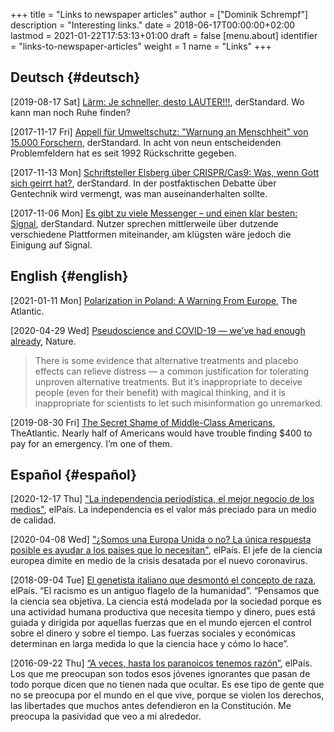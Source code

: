 +++
title = "Links to newspaper articles"
author = ["Dominik Schrempf"]
description = "Interesting links."
date = 2018-06-17T00:00:00+02:00
lastmod = 2021-01-22T17:53:13+01:00
draft = false
[menu.about]
  identifier = "links-to-newspaper-articles"
  weight = 1
  name = "Links"
+++

## Deutsch {#deutsch}

<span class="timestamp-wrapper"><span class="timestamp">[2019-08-17 Sat] </span></span> [Lärm: Je schneller, desto LAUTER!!!](https://www.derstandard.at/story/2000107463546/laerm-je-schneller-desto-lauter), derStandard. Wo kann man
noch Ruhe finden?

<span class="timestamp-wrapper"><span class="timestamp">[2017-11-17 Fri] </span></span> [Appell für Umweltschutz: "Warnung an Menschheit" von 15.000
Forschern](https://derstandard.at/2000067737827/15-000-Forscher-unterstuetzen-dramatische-Warnung-an-die-Menschheit), derStandard. In acht von neun entscheidenden Problemfeldern hat es
seit 1992 Rückschritte gegeben.

<span class="timestamp-wrapper"><span class="timestamp">[2017-11-13 Mon] </span></span> [Schriftsteller Elsberg über CRISPR/Cas9: Was, wenn Gott sich
geirrt hat?](https://derstandard.at/2000067666753/Schriftsteller-Elsberg-ueber-CRISPRCas9-Was-wenn-Gott-sich-geirrt-hat), derStandard. In der postfaktischen Debatte über Gentechnik wird
vermengt, was man auseinanderhalten sollte.

<span class="timestamp-wrapper"><span class="timestamp">[2017-11-06 Mon] </span></span> [Es gibt zu viele Messenger – und einen klar besten: Signal](https://derstandard.at/2000067258484/Es-gibt-zu-viele-Messenger-und-einen-klar-besten-Signal),
derStandard. Nutzer sprechen mittlerweile über dutzende verschiedene Plattformen
miteinander, am klügsten wäre jedoch die Einigung auf Signal.


## English {#english}

<span class="timestamp-wrapper"><span class="timestamp">[2021-01-11 Mon] </span></span> [Polarization in Poland: A Warning From Europe](https://www.theatlantic.com/magazine/archive/2018/10/poland-polarization/568324/), The Atlantic.

<span class="timestamp-wrapper"><span class="timestamp">[2020-04-29 Wed] </span></span> [Pseudoscience and COVID-19 — we’ve had enough already](https://www.nature.com/articles/d41586-020-01266-z), Nature.

> There is some evidence that alternative treatments and placebo effects can
> relieve distress — a common justification for tolerating unproven alternative
> treatments. But it’s inappropriate to deceive people (even for their benefit)
> with magical thinking, and it is inappropriate for scientists to let such
> misinformation go unremarked.

<span class="timestamp-wrapper"><span class="timestamp">[2019-08-30 Fri] </span></span> [The Secret Shame of Middle-Class Americans](https://www.theatlantic.com/magazine/archive/2016/05/my-secret-shame/476415/), TheAtlantic. Nearly
half of Americans would have trouble finding $400 to pay for an emergency. I’m
one of them.


## Español {#español}

<span class="timestamp-wrapper"><span class="timestamp">[2020-12-17 Thu] </span></span> ["La independencia periodística, el mejor negocio de los
medios"](https://elpais.com/ideas/2020-12-16/el-buen-periodismo-requiere-independencia.html), elPaís. La independencia es el valor más preciado para un medio de
calidad.

<span class="timestamp-wrapper"><span class="timestamp">[2020-04-08 Wed] </span></span> ["¿Somos una Europa Unida o no? La única respuesta posible es
ayudar a los países que lo necesitan"](https://elpais.com/ciencia/2020-04-08/somos-una-europa-unida-o-no-la-unica-respuesta-posible-es-ayudar-a-los-paises-que-lo-necesitan.html), elPaís. El jefe de la ciencia europea
dimite en medio de la crisis desatada por el nuevo coronavirus.

<span class="timestamp-wrapper"><span class="timestamp">[2018-09-04 Tue] </span></span> [El genetista italiano que desmontó el concepto de raza](https://elpais.com/elpais/2018/09/03/ciencia/1535974124%5F908508.html), elPaís.
“El racismo es un antiguo flagelo de la humanidad”. “Pensamos que la ciencia sea
objetiva. La ciencia está modelada por la sociedad porque es una actividad
humana productiva que necesita tiempo y dinero, pues está guiada y dirigida por
aquellas fuerzas que en el mundo ejercen el control sobre el dinero y sobre el
tiempo. Las fuerzas sociales y económicas determinan en larga medida lo que la
ciencia hace y cómo lo hace”.

<span class="timestamp-wrapper"><span class="timestamp">[2016-09-22 Thu] </span></span> [“A veces, hasta los paranoicos tenemos razón”](https://elpais.com/cultura/2016/09/15/actualidad/1473939710%5F796979.html), elPaís. Los que
me preocupan son todos esos jóvenes ignorantes que pasan de todo porque dicen
que no tienen nada que ocultar. Es ese tipo de gente que no se preocupa por el
mundo en el que vive, porque se violen los derechos, las libertades que muchos
antes defendieron en la Constitución. Me preocupa la pasividad que veo a mi
alrededor.
